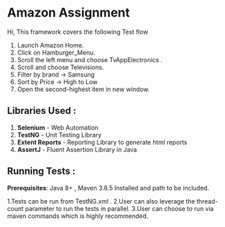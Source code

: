 # Amazon Assignment
Hi, This framework covers the following Test flow

1. Launch Amazon Home.
2. Click on Hamburger_Menu.
3. Scroll the left menu and choose TvAppElectronics .
4. Scroll and choose Televisions.
5. Filter by brand -> Samsung
6. Sort by Price -> High to Low
7. Open the second-highest item in new window.


## Libraries Used :

1. **Selenium** - Web Automation
2. **TestNG** - Unit Testing Library
3. **Extent Reports** - Reporting Library to generate html reports
4. **AssertJ** - Fluent Assertion Library in Java



## Running Tests :
**Prerequisites**: Java 8+ , Maven 3.8.5 Installed and path to be included.

1.Tests can be run from TestNG.xml .
2.User can also leverage the thread-count parameter to run the tests in parallel.
3.User can choose to run via maven commands which is highly recommended.

